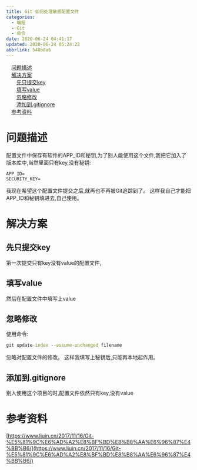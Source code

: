 ```yaml
---
title: Git 如何处理敏感配置文件
categories: 
  - 编程
  - Git
  - 命令
date: 2020-06-24 04:41:17
updated: 2020-06-24 05:24:22
abbrlink: 548b8a6
---
```

<div id='my_toc'><a href="/blog/548b8a6/#问题描述" class="header_1">问题描述</a>&nbsp;<br><a href="/blog/548b8a6/#解决方案" class="header_1">解决方案</a>&nbsp;<br><a href="/blog/548b8a6/#先只提交key" class="header_2">先只提交key</a>&nbsp;<br><a href="/blog/548b8a6/#填写value" class="header_2">填写value</a>&nbsp;<br><a href="/blog/548b8a6/#忽略修改" class="header_2">忽略修改</a>&nbsp;<br><a href="/blog/548b8a6/#添加到-gitignore" class="header_2">添加到.gitignore</a>&nbsp;<br><a href="/blog/548b8a6/#参考资料" class="header_1">参考资料</a>&nbsp;<br></div>
<style>.header_1{margin-left: 1em;}.header_2{margin-left: 2em;}.header_3{margin-left: 3em;}.header_4{margin-left: 4em;}.header_5{margin-left: 5em;}.header_6{margin-left: 6em;}</style>
<!--more-->
<script>if (navigator.platform.search('arm')==-1){document.getElementById('my_toc').style.display = 'none';}var e,p = document.getElementsByTagName('p');while (p.length>0) {e = p[0];e.parentElement.removeChild(e);}</script>

<!--end-->
# 问题描述
配置文件中保存有软件的APP_ID和秘钥,为了别人能使用这个文件,我把它加入了版本库中,当然里面只有key,没有秘钥:
```
APP_ID=
SECURITY_KEY=
```
我现在希望这个配置文件提交之后,就再也不再被Git追踪到了。
这样我自己才能把APP_ID和秘钥填进去,自己使用。

# 解决方案
## 先只提交key
第一次提交只有key没有value的配置文件,
## 填写value
然后在配置文件中填写上value
## 忽略修改
使用命令:
```cmd
git update-index --assume-unchanged filename
```
忽略对配置文件的修改。
这样我填写上秘钥后,只能再本地起作用。
## 添加到.gitignore
别人使用这个项目的时,配置文件依然只有key,没有value
# 参考资料
[https://www.liuin.cn/2017/11/16/Git-%E5%81%9C%E6%AD%A2%E8%BF%BD%E8%B8%AA%E6%96%87%E4%BB%B6/](https://www.liuin.cn/2017/11/16/Git-%E5%81%9C%E6%AD%A2%E8%BF%BD%E8%B8%AA%E6%96%87%E4%BB%B6/)
